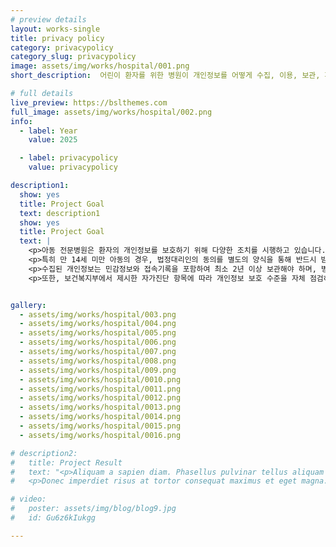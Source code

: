 ```yaml
---
# preview details
layout: works-single
title: privacy policy
category: privacypolicy
category_slug: privacypolicy
image: assets/img/works/hospital/001.png
short_description:  어린이 환자를 위한 병원이 개인정보를 어떻게 수집, 이용, 보관, 파기하는지를 법적 기준에 맞게 정리하고, 자가진단 항목에 대해서 정리

# full details
live_preview: https://bslthemes.com
full_image: assets/img/works/hospital/002.png
info:
  - label: Year
    value: 2025

  - label: privacypolicy
    value: privacypolicy

description1:
  show: yes
  title: Project Goal
  text: description1
  show: yes
  title: Project Goal
  text: |
    <p>아동 전문병원은 환자의 개인정보를 보호하기 위해 다양한 조치를 시행하고 있습니다. 개인정보 수집 항목으로는 아동의 이름, 보호자 정보, 진료 정보 등이 있으며, 이러한 정보는 진료, 예약, 상담, 사후관리 등의 목적에 한정하여 이용됩니다.</p>
    <p>특히 만 14세 미만 아동의 경우, 법정대리인의 동의를 별도의 양식을 통해 반드시 받아야 하며, 이를 통해 아동의 권리를 보호하고 있습니다.</p>
    <p>수집된 개인정보는 민감정보와 접속기록을 포함하여 최소 2년 이상 보관해야 하며, 병원은 암호화, 접근통제, 내부관리계획 등의 보안 조치를 적용하고 있습니다. 필요한 경우 가명처리를 통해 개인정보 유출을 방지합니다.</p>
    <p>또한, 보건복지부에서 제시한 자가진단 항목에 따라 개인정보 보호 수준을 자체 점검하고 있으며, 각 항목에 대해 ‘예/아니오’로 명확히 응답할 수 있도록 내부 문서를 정비하고 관련 내용을 체계적으로 관리하고 있습니다.</p>


gallery:
  - assets/img/works/hospital/003.png
  - assets/img/works/hospital/004.png
  - assets/img/works/hospital/005.png
  - assets/img/works/hospital/006.png
  - assets/img/works/hospital/007.png
  - assets/img/works/hospital/008.png
  - assets/img/works/hospital/009.png
  - assets/img/works/hospital/0010.png
  - assets/img/works/hospital/0011.png
  - assets/img/works/hospital/0012.png
  - assets/img/works/hospital/0013.png
  - assets/img/works/hospital/0014.png
  - assets/img/works/hospital/0015.png
  - assets/img/works/hospital/0016.png

# description2:
#   title: Project Result
#   text: "<p>Aliquam a sapien diam. Phasellus pulvinar tellus aliquam eleifend consectetur. Sed bibendum leo quis rutrum aliquetmorbi.</p>
#   <p>Donec imperdiet risus at tortor consequat maximus et eget magna. Cras ornare sagittis augue, id sollicitudin justo tristique ut. Nullam ex enim, euismod vel bibendum ultrices, fringilla vel eros. Donec euismod leo lectus, et euismod metus euismod sed. Quisque quis suscipit ipsum, at pellentesque velit. Duis a congue sem.</p>"

# video:
#   poster: assets/img/blog/blog9.jpg
#   id: Gu6z6kIukgg

---
```

